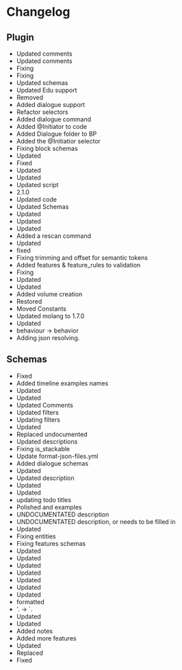# Changelog 
## Plugin 
- Updated comments
- Updated comments
- Fixing
- Fixing
- Updated schemas
- Updated Edu support
- Removed
- Added dialogue support
- Refactor selectors
- Added dialogue command
- Added @Initiator to code
- Added Dialogue folder to BP
- Added the @Initiatior selector
- Fixing block schemas
- Updated
- Fixed
- Updated
- Updated
- Updated script
- 2.1.0
- Updated code
- Updated Schemas
- Updated
- Updated
- Updated
- Added a rescan command
- Updated
- fixed
- Fixing trimming and offset for semantic tokens
- Added features & feature_rules to validation
- Fixing
- Updated
- Updated
- Added volume creation
- Restored
- Moved Constants
- Updated molang to 1.7.0
- Updated
- behaviour -> behavior
- Adding json resolving. 
## Schemas 
- Fixed
- Added timeline examples names
- Updated
- Updated
- Updated Comments
- Updated filters
- Updating filters
- Updated
- Replaced undocumented
- Updated descriptions
- Fixing is_stackable
- Update format-json-files.yml
- Added dialogue schemas
- Updated
- Updated description
- Updated
- Updated
- updating todo titles
- Polished and examples
- UNDOCUMENTATED description
- UNDOCUMENTATED description, or needs to be filled in
- Updated
- Fixing entities
- Fixing features schemas
- Updated
- Updated
- Updated
- Updated
- Updated
- Updated
- Updated
- formatted
- '. -> `.
- Updated
- Updated
- Added notes
- Added more features
- Updated
- Replaced
- Fixed